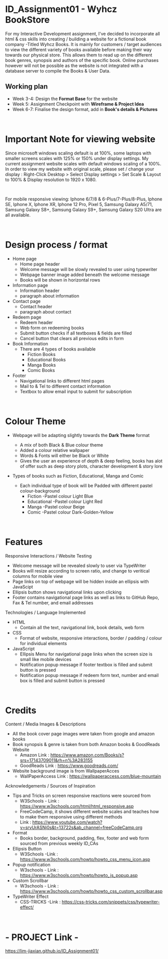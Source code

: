 # ID_Assignment01 - Wyhcz BookStore
For my Interactive Development assignment, I've decided to incorporate all html & css skills into creating / building a website for a fictional book company -Titled Wyhcz Books.
It is mainly for customers / target audiences to view the different variety of books available before making their way towards our physical store. This allows them to read up on the different book genres, synopsis and authors of the specific book. Online purchases however will not be possible as the website is not integrated with a database server to compile the Books & User Data.

## Working plan
- Week 3-4: Design the __Format Base__ for the website
- Week 5: Assignment Checkpoint with __Wireframe & Project Idea__
- Week 6-7: Finalise the design format, add in __Book's details & Pictures__

&nbsp;
&nbsp;
&nbsp;

# Important Note for viewing website
Since microsoft windows scaling default is at 100%, some laptops with smaller screens scales with 125% or 150% under display settings. My current assignment website scales with default windows scaling of a 100%. In order to view my website with original scale, please set / change your display : Right-Click Desktop > Select Display settings > Set Scale & Layout to 100% & Display resolution to 1920 x 1080.

&nbsp;

For mobile responsive viewing: Iphone 6/7/8 & 6-Plus/7-Plus/8-Plus, Iphone SE, Iphone X, Iphone XR, Iphone 12 Pro, Pixel 5, Samsung Galaxy A5/71, Samsung Galaxy S8+, Samsung Galaxy S9+, Samsung Galaxy S20 Ultra are all available.

&nbsp;
&nbsp;
&nbsp;
# Design process / format
- Home page
  - Home page header 
  - Welcome message will be slowly revealed to user using typewriter
  - Webpage banner image added beneath the welcome message
  - Books will be shown in horizontal rows
- Information page 
  - Information header
  - paragraph about information
- Contact page
  - Contact header
  - paragraph about contact
- Redeem page
  - Redeem header
  - Web form on redeeming books
  - Submit button checks if all textboxes & fields are filled
  - Cancel button that clears all previous edits in form
- Book Information
  - There are 4 types of books available
    - Fiction Books
    - Educational Books
    - Manga Books
    - Comic Books
- Footer
  - Navigational links to different html pages
  - Mail to & Tel to different contact information
  - Textbox to allow email input to submit for subscription 

&nbsp;
&nbsp;
&nbsp;
# Colour Theme
- Webpage will be adapting slightly towards the __Dark Theme__ format
  - A mix of both Black & Blue colour theme
  - Added a colour relative wallpaper
  - Words & Fonts will either be Black or White
  - Gives the user an experience of depth & deep feeling, books has alot of offer such as deep story plots, character development & story lore 

- Types of books such as Fiction, Educational, Manga and Comic
  - Each individual type of book will be Padded with different pastel colour-background
    - Fiction -Pastel colour Light Blue
    - Educational -Pastel colour Light Red
    - Manga -Pastel colour Beige
    - Comic -Pastel colour Dark-Golden-Yellow

&nbsp;
&nbsp;
&nbsp;
# Features
Responsive Interactions / Website Testing
- Welcome message will be revealed slowly to user via TypeWriter
- Books will resize according to screen ratio, and change to veritical columns for mobile view
- Page links on top of webpage will be hidden inside an ellipsis with JavaScipt
- Ellipsis button shows navigational links upon clicking
- Footer contains navigational page links as well as links to GitHub Repo, Fax & Tel number, and email addresses

Technologies / Language Implemented
- HTML
  - Contain all the text, navigational link, book details, web form 
- CSS
  - Format of website, responsive interactions, border / padding / colour for individual elements 
- JavaScript
  - Ellipsis Menu for navigational page links when the screen size is small like mobile devices 
  - Notification popup message if footer textbox is filled and submit button is pressed
  - Notification popup message if redeem form text, number and email box is filled and submit button is pressed
  
&nbsp;
&nbsp;
&nbsp;
# Credits
Content / Media Images & Descriptions
- All the book cover page images were taken from google and amazon books
- Book synopsis & genre is taken from both Amazon books & GoodReads Website
  - Amazon Link : https://www.amazon.com/Books/s?srs=17143709011&rh=n%3A283155
  - GoodReads Link : https://www.goodreads.com/
- Website background image is from WallpaperAcces 
  - WallPaperAccess Link : https://wallpaperaccess.com/blue-mountain

Acknowledgements / Sources of Inspiration
- Tips and Tricks on screen responsive reactions were sourced from
  - W3Schools - Link : https://www.w3schools.com/html/html_responsive.asp
  - FreeCodeCamp, it shows different website scales and teaches how to make them responsive using different methods 
   - Link : https://www.youtube.com/watch?v=srvUrASNj0s&t=13722s&ab_channel=freeCodeCamp.org
- Format
  - Books border, background, padding, flex, footer and web form sourced from previous weekly ID_CAs
- Ellipsis Button
  - W3Schools -Link : https://www.w3schools.com/howto/howto_css_menu_icon.asp
- Popup notification
  - W3schools - Link : https://www.w3schools.com/howto/howto_js_popup.asp  
- Custom Scrollbar
  - W3schools - Link : https://www.w3schools.com/howto/howto_css_custom_scrollbar.asp  
- TypeWriter Effect
  -  CSS-TRICKS -Link : https://css-tricks.com/snippets/css/typewriter-effect/
   
&nbsp;
&nbsp;
&nbsp;
# - PROJECT Link -
https://lim-jiaxian.github.io/ID_Assignment01/
